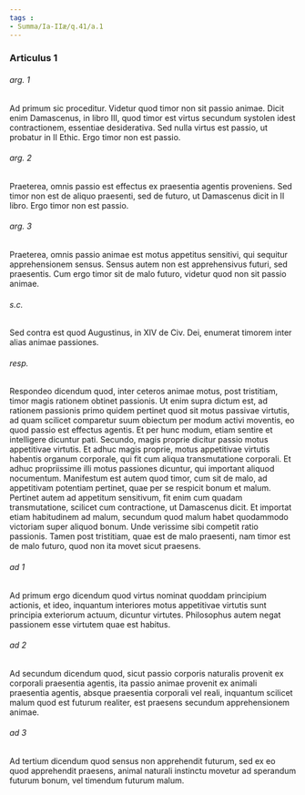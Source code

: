 ```yaml
---
tags : 
- Summa/Ia-IIæ/q.41/a.1
---
```


### Articulus 1

###### arg. 1
Ad primum sic proceditur. Videtur quod timor non sit passio animae. Dicit enim Damascenus, in libro III, quod timor est virtus secundum systolen idest contractionem, essentiae desiderativa. Sed nulla virtus est passio, ut probatur in II Ethic. Ergo timor non est passio.

###### arg. 2
Praeterea, omnis passio est effectus ex praesentia agentis proveniens. Sed timor non est de aliquo praesenti, sed de futuro, ut Damascenus dicit in II libro. Ergo timor non est passio.

###### arg. 3
Praeterea, omnis passio animae est motus appetitus sensitivi, qui sequitur apprehensionem sensus. Sensus autem non est apprehensivus futuri, sed praesentis. Cum ergo timor sit de malo futuro, videtur quod non sit passio animae.

###### s.c.
Sed contra est quod Augustinus, in XIV de Civ. Dei, enumerat timorem inter alias animae passiones.

###### resp.
Respondeo dicendum quod, inter ceteros animae motus, post tristitiam, timor magis rationem obtinet passionis. Ut enim supra dictum est, ad rationem passionis primo quidem pertinet quod sit motus passivae virtutis, ad quam scilicet comparetur suum obiectum per modum activi moventis, eo quod passio est effectus agentis. Et per hunc modum, etiam sentire et intelligere dicuntur pati. Secundo, magis proprie dicitur passio motus appetitivae virtutis. Et adhuc magis proprie, motus appetitivae virtutis habentis organum corporale, qui fit cum aliqua transmutatione corporali. Et adhuc propriissime illi motus passiones dicuntur, qui important aliquod nocumentum. Manifestum est autem quod timor, cum sit de malo, ad appetitivam potentiam pertinet, quae per se respicit bonum et malum. Pertinet autem ad appetitum sensitivum, fit enim cum quadam transmutatione, scilicet cum contractione, ut Damascenus dicit. Et importat etiam habitudinem ad malum, secundum quod malum habet quodammodo victoriam super aliquod bonum. Unde verissime sibi competit ratio passionis. Tamen post tristitiam, quae est de malo praesenti, nam timor est de malo futuro, quod non ita movet sicut praesens.

###### ad 1
Ad primum ergo dicendum quod virtus nominat quoddam principium actionis, et ideo, inquantum interiores motus appetitivae virtutis sunt principia exteriorum actuum, dicuntur virtutes. Philosophus autem negat passionem esse virtutem quae est habitus.

###### ad 2
Ad secundum dicendum quod, sicut passio corporis naturalis provenit ex corporali praesentia agentis, ita passio animae provenit ex animali praesentia agentis, absque praesentia corporali vel reali, inquantum scilicet malum quod est futurum realiter, est praesens secundum apprehensionem animae.

###### ad 3
Ad tertium dicendum quod sensus non apprehendit futurum, sed ex eo quod apprehendit praesens, animal naturali instinctu movetur ad sperandum futurum bonum, vel timendum futurum malum.

